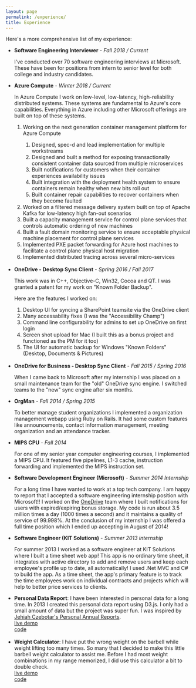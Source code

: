 ```yaml
---
layout: page
permalink: /experience/
title: Experience
---
```

Here's a more comprehensive list of my experience:

<ul>
  <li>
    <b>Software Engineering Interviewer</b> - <i>Fall 2018 / Current</i>
    <p>I've conducted over 70 software engineering interviews at Microsoft. These have been for positions from intern to senior level for both college and industry candidates.</p>
  </li>
  <li>
    <b>Azure Compute</b> - <i>Winter 2018 / Current</i>
    <p>In Azure Compute I work on low-level, low-latency, high-reliability distributed systems. These systems are fundamental to Azure's core capabilities. Everything in Azure including other Microsoft offerings are built on top of these systems.</p>
    <ol>
      <li>Working on the next generation container management platform for Azure Compute</li>
      <ol>
        <li>Designed, spec-d and lead implementation for multiple workstreams</li>
        <li>Designed and built a method for exposing transactionally consistent container data sourced from multiple microservices</li>
        <li>Built notifications for customers when their container experiences availability issues</li>
        <li>Built integration with the deployment health system to ensure containers remain healthy when new bits roll out</li>
        <li>Built container repair capabilities to recover containers when they become faulted</li>
      </ol>
      <li>Worked on a filtered message delivery system built on top of Apache Kafka for low-latency high fan-out scenarios</li>
      <li>Built a capacity management service for control plane services that controls automatic ordering of new machines</li>
      <li>Built a fault domain monitoring service to ensure acceptable physical machine placement for control plane services</li>
      <li>Implemented PXE packet forwarding for Azure host machines to facilitate a control plane physical host migration</li>
      <li>Implemented distributed tracing across several micro-services</li>
    </ol>
    <br>
  </li>
  <li>
    <b>OneDrive - Desktop Sync Client</b> - <i>Spring 2016 / Fall 2017</i>
    <p>This work was in C++, Objective-C, Win32, Cocoa and QT. I was granted a patent for my work on "Known Folder Backup".</p>
    <p>Here are the features I worked on:</p>
    <ol>
      <li>Desktop UI for syncing a SharePoint teamsite via the OneDrive client</li>
      <li>Many accessability fixes (I was the "Accessibility Champ")</li>
      <li>Command line configurability for admins to set up OneDrive on first login</li>
      <li>Screen shot upload for Mac (I built this as a bonus project and functioned as the PM for it too)</li>
      <li>The UI for automatic backup for Windows "Known Folders" (Desktop, Documents & Pictures)</li>
    </ol>
    <br>
  </li>
  <li>
    <b>OneDrive for Business - Desktop Sync Client</b> - <i>Fall 2015 / Spring 2016</i>
    <p>When I came back to Microsoft after my internship I was placed on a small maintenance team for the "old" OneDrive sync engine. I switched teams to the "new" sync engine after six months.</p>
  </li>
  <li>
    <b>OrgMan</b> - <i>Fall 2014 / Spring 2015</i>
    <p>To better manage student organizations I implemented a organization management webapp using Ruby on Rails. It had some custom features like announcements, contact information management, meeting organization and an attendance tracker.</p>
  </li>
  <li>
    <b>MIPS CPU</b> - <i>Fall 2014</i>
    <p>For one of my senior year computer engineering courses, I implemented a MIPS CPU. It featured five pipelines, L1-3 cache, instruction forwarding and implemented the MIPS instruction set.</p>
  </li>
  <li>
    <b>Software Development Engineer (Microsoft)</b> - <i>Summer 2014 Internship</i>
    <p>For a long time I have wanted to work at a top tech company. I am happy to report that I accepted a software engineering internship position with Microsoft!! I worked on the <a href="http://onedrive.com">OneDrive</a> team where I built notifications for users with expired/expiring bonus storage. My code is run about 3.5 million times a day (1000 times a second) and it maintains a quality of service of 99.998%. At the conclusion of my internship I was offered a full time position which I ended up accepting in August of 2014!</p>
  </li>
  <li>
    <b>Software Engineer (KIT Solutions)</b> - <i>Summer 2013 internship</i>
    <p>For summer 2013 I worked as a software engineer at KIT Solutions where I built a time sheet web app! This app is no ordinary time sheet, it integrates with active directory to add and remove users and keep each employee's profile up to date, all automatically! I used .Net MVC and C# to build the app. As a time sheet, the app's primary feature is to track the time employees work on individual contracts and projects which will help to better price services to clients.</p>
  </li>
  <li>
    <b>Personal Data Report</b>: I have been interested in personal data for a long time. In 2013 I created this personal data report using D3.js. I only had a small amount of data but the project was super fun. I was inspired by <a href="http://jehiah.cz/one-two/">Jehiah Czebotar's Personal Annual Reports</a>.<br>
    <a href=""><div class="color-button">live demo</div></a><a target="_blank" href="https://github.com/valleyjo/valleyjo.github.io/blob/ad53801e61da4701672753f3c1baff59d251a72c/js/pdr.js"><div class="color-button">code</div></a>
  </li><br>
  <li>
    <b>Weight Calculator</b>: I have put the wrong weight on the barbell while weight lifting too many times. So many that I decided to make this little barbell weight calculator to assist me. Before I had most weight combinations in my range memorized, I did use this calculator a bit to double check.<br>
    <a href="{{ "/projects/barbell-weight-calculator" | prepend: site.base_url }}"><div class="color-button">live demo</div></a><a target="_blank" href="https://github.com/valleyjo/valleyjo.github.io/blob/ad53801e61da4701672753f3c1baff59d251a72c/js/weightcalc.js"><div class="color-button">code</div></a>
  </li>
</ul>